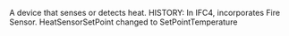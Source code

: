 A device that senses or detects heat. HISTORY: In IFC4, incorporates Fire Sensor. HeatSensorSetPoint changed to SetPointTemperature

